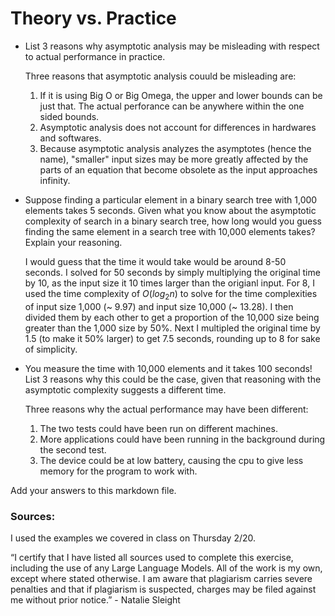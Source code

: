 # Theory vs. Practice

- List 3 reasons why asymptotic analysis may be misleading with respect to
  actual performance in practice.

  Three reasons that asymptotic analysis couuld be misleading are:

  1. If it is using Big O or Big Omega, the upper and lower bounds can be just that. The actual perforance can be anywhere within the one sided bounds.
  2. Asymptotic analysis does not account for differences in hardwares and softwares.
  3. Because asymptotic analysis analyzes the asymptotes (hence the name), "smaller" input sizes may be more greatly affected by the parts of an equation 
     that become obsolete as the input approaches infinity.

- Suppose finding a particular element in a binary search tree with 1,000
  elements takes 5 seconds. Given what you know about the asymptotic complexity
  of search in a binary search tree, how long would you guess finding the same
  element in a search tree with 10,000 elements takes? Explain your reasoning.

  I would guess that the time it would take would be around 8-50 seconds. I solved for 50 seconds by simply multiplying the
  original time by 10, as the input size it 10 times larger than the origianl input. For 8, I used the time complexity of
  $O(log_2 n)$ to solve for the time complexities of input size 1,000 (~ 9.97) and input size 10,000 (~ 13.28). I then divided
  them by each other to get a proportion of the 10,000 size being greater than the 1,000 size by 50%. Next I multipled the original
  time by 1.5 (to make it 50% larger) to get 7.5 seconds, rounding up to 8 for sake of simplicity. 

- You measure the time with 10,000 elements and it takes 100 seconds! List 3
  reasons why this could be the case, given that reasoning with the asymptotic
  complexity suggests a different time.

  Three reasons why the actual performance may have been different:

  1. The two tests could have been run on different machines.
  2. More applications could have been running in the background during the second test.
  3. The device could be at low battery, causing the cpu to give less memory for the program to work with.
  
Add your answers to this markdown file.

### Sources:

I used the examples we covered in class on Thursday 2/20.

“I certify that I have listed all sources used to complete this exercise, including the use of any Large Language Models. All of the work is my own, except where stated otherwise. I am aware that plagiarism carries severe penalties and that if plagiarism is suspected, charges may be filed against me without prior notice.” - Natalie Sleight
